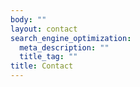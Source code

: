 ```yaml
---
body: ""
layout: contact
search_engine_optimization:
  meta_description: ""
  title_tag: ""
title: Contact
---
```

